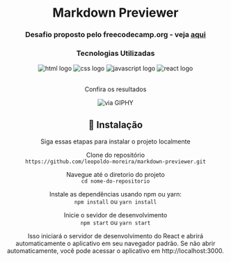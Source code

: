 <div align="center" styles="text-align:center">
  <h1>Markdown Previewer</h1>
  <h3>Desafio proposto pelo freecodecamp.org - veja <a href="https://www.freecodecamp.org/learn/front-end-development-libraries/front-end-development-libraries-projects/build-a-markdown-previewer">aqui</a></h3>
  
  ### Tecnologias Utilizadas
  <div styles="display:flex;flex-direction:row">
    <img alt="html logo" src="https://img.shields.io/badge/HTML-239120?logo=html5&logoColor=white&style=for-the-badge"/>
    <img alt="css logo" src="https://img.shields.io/badge/CSS-239120?logo=css3&logoColor=white&style=for-the-badge"/>
    <img alt="javascript logo" src="https://img.shields.io/badge/JavaScript-F7DF1E?logo=javascript&logoColor=black&style=for-the-badge"/>
    <img alt="react logo" src="https://img.shields.io/badge/React-20232A?logo=react&logoColor=61DAFB&style=for-the-badge"/>
  </div>

  <br>
  <p>Confira os resultados</p>  

 ![via GIPHY](https://media0.giphy.com/media/v1.Y2lkPTc5MGI3NjExNHk4Mnh5ZGhjOHFlNGIzZWxrZGo4MG5udjcxbnI5c2JubDZhM3lwNiZlcD12MV9pbnRlcm5hbF9naWZfYnlfaWQmY3Q9Zw/k14FBZZxPCzsuUg57i/giphy.gif)  
 
<h2>🚀 Instalação </h2>
<p>Siga essas etapas para instalar o projeto localmente</p>

Clone do repositório
<br>
   `https://github.com/leopoldo-moreira/markdown-previewer.git`
<br>

Navegue até o diretorio do projeto  
  `cd nome-do-repositorio`
  
Instale as dependências usando npm ou yarn:
<br>
   `npm install`
   ou
   `yarn install` 

Inicie o sevidor de desenvolvimento
<br>
   `npm start`
  ou
   `yarn start`
<br>

<p>Isso iniciará o servidor de desenvolvimento do React e abrirá automaticamente o aplicativo em seu navegador padrão. Se não abrir automaticamente, você pode acessar o aplicativo em http://localhost:3000.</p>  

</div>
